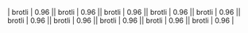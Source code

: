 | brotli | 0.96 || brotli | 0.96 || brotli | 0.96 || brotli | 0.96 || brotli | 0.96 || brotli | 0.96 || brotli | 0.96 || brotli | 0.96 || brotli | 0.96 || brotli | 0.96 |